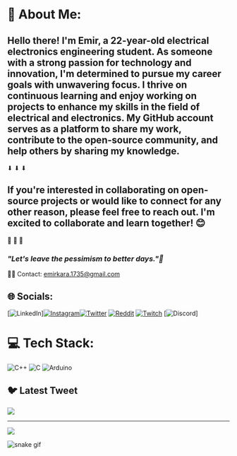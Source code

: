 # 🐙 About Me:
  
## Hello there! I'm Emir, a 22-year-old electrical electronics engineering student. As someone with a strong passion for technology and innovation, I'm determined to pursue my career goals with unwavering focus. I thrive on continuous learning and enjoy working on projects to enhance my skills in the field of electrical and electronics. My GitHub account serves as a platform to share my work, contribute to the open-source community, and help others by sharing my knowledge.

⬇ ⬇ ⬇

## If you're interested in collaborating on open-source projects or would like to connect for any other reason, please feel free to reach out. I'm excited to collaborate and learn together! 😊

🐙           🐙           🐙     

### *"Let's leave the pessimism to better days."🍻*

🙋‍♂️  Contact: emirkara.1735@gmail.com 



## 🌐 Socials:
[![LinkedIn](https://img.shields.io/badge/LinkedIn-%230077B5.svg?logo=linkedin&logoColor=white)][![Instagram](https://img.shields.io/badge/Instagram-%23E4405F.svg?logo=Instagram&logoColor=white)](https://instagram.com/emiiirkara)[![Twitter](https://img.shields.io/badge/Twitter-%231DA1F2.svg?logo=Twitter&logoColor=white)](https://twitter.com/emirdiyebilirsn) [![Reddit](https://img.shields.io/badge/Reddit-%23FF4500.svg?logo=Reddit&logoColor=white)](https://reddit.com/user/itshey1) [![Twitch](https://img.shields.io/badge/Twitch-%239146FF.svg?logo=Twitch&logoColor=white)](https://twitch.tv/heygenstein) [![Discord](https://img.shields.io/badge/Discord-%237289DA.svg?logo=discord&logoColor=white)]
# 💻 Tech Stack:
![C++](https://img.shields.io/badge/c++-%2300599C.svg?style=for-the-badge&logo=c%2B%2B&logoColor=white) ![C](https://img.shields.io/badge/c-%2300599C.svg?style=for-the-badge&logo=c&logoColor=white) ![Arduino](https://img.shields.io/badge/-Arduino-00979D?style=for-the-badge&logo=Arduino&logoColor=white)


## 🐦 Latest Tweet
[![](https://gtce.itsvg.in/api?username=emirdiyebilirsn)](https://github.com/VishwaGauravIn/github-twitter-card-embed)

---
[![](https://visitcount.itsvg.in/api?id=heygenstein&icon=0&color=0)](https://visitcount.itsvg.in)

<!-- Proudly created with GPRM ( https://gprm.itsvg.in ) -->


![snake gif](https://github.com/heygenstein/heygenstein/blob/output/github-contribution-grid-snake.gif)
